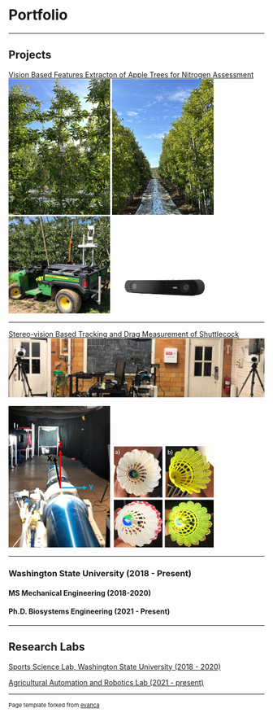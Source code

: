 <meta http-equiv='cache-control' content='no-cache'> 
<meta http-equiv='expires' content='0'> 
<meta http-equiv='pragma' content='no-cache'>

# Portfolio

---

## Projects

[Vision Based Features Extracton of Apple Trees for Nitrogen Assessment ](https://www.sciencedirect.com/science/article/pii/S2405896322027598)
<img src="images/tree.jpeg?raw=true" width="200"/>
<img src="images/row1.jpeg?raw=true" width="200"/>
<img src="images/gator.jpeg?raw=true" width="200"/>
<img src="images/zed.png?raw=true" width="200"/>


---
[Stereo-vision Based Tracking and Drag Measurement of Shuttlecock](https://rex.libraries.wsu.edu/esploro/outputs/99900592359101842)
<img src="images/setup.png?raw=true"/>

<img src="images/axes.png?raw=true" width="200"/>
<img src="images/shuttlecock.png?raw=true" width="200"/>


---
### Washington State University (2018 - Present)

#### MS Mechanical Engineering (2018-2020)
#### Ph.D. Biosystems Engineering (2021 - Present)

---

## Research Labs

[Sports Science Lab, Washington State University (2018 - 2020)](https://ssl.wsu.edu/)

[Agricultural Automation and Robotics Lab (2021 - present)](https://labs.wsu.edu/karkee-ag-robotics/)



---
<p style="font-size:11px">Page template forked from <a href="https://github.com/evanca/quick-portfolio">evanca</a></p>
<!-- Remove above link if you don't want to attibute -->

